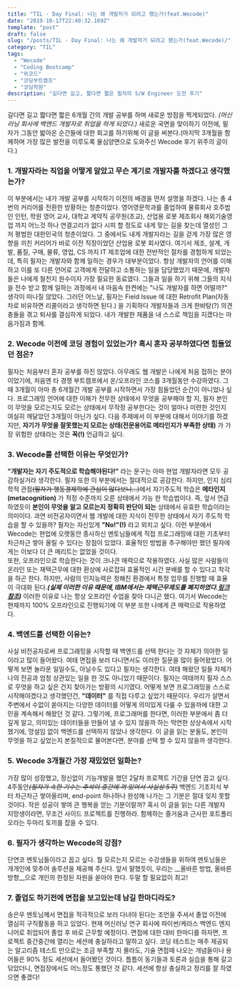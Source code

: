 ```yaml
---
title: "TIL - Day Final: 나는 왜 개발자가 되려고 했는가(feat.Wecode)"
date: "2019-10-17T22:40:32.169Z"
template: "post"
draft: false
slug: "/posts/TIL - Day Final: 나는 왜 개발자가 되려고 했는가(feat.Wecode)/"
category: "TIL"
tags:
  - "Wecode"
  - "Coding Bootcamp"
  - "위코드"
  - "코딩부트캠프"
  - "코딩학원"
description: "길다면 길고, 짧다면 짧은 필자의 S/W Engineer 도전 후기"
---
```

길다면 길고 짧다면 짧은 6개월 간의 개발 공부를 하며 새로운 방점을 찍게되었다. *(머신러닝 회사에 백엔드 개발자로 취업을 하게 되었다.)* 새로운 국면을 맞이하기 이전에, 필자가 그동안 밟아온 순간들에 대한 회고를 하기위해 이 글을 써본다.(마지막 3개월을 함께하며 가장 많은 발전을 이루도록 물심양면으로 도와주신 Wecode 후기 위주의 글이다.)

### 1. 개발자라는 직업을 어떻게 알았고 무슨 계기로 개발자를 하겠다고 생각했는가?
이 부분에서는 내가 개발 공부를 시작하기 이전의 배경을 먼저 설명을 하겠다. 나는 총 4번의 커리어를 전환한 방황하는 청춘이었다. 영어영문학과를 졸업하여 물류회사 호주법인 인턴, 학원 영어 교사, 대학교 계약직 공무원(조교), 산업용 로봇 제조회사 해외기술영업 까지 어느것 하나 연결고리가 없다 시피 할 정도로 내게 맞는 길을 찾는데 열성인 그저 평범한 대한민국의 청춘이었다. 그 중에서도 내게 개발자라는 길을 걷게 가장 많은 영향을 끼친 커리어가 바로 이전 직장이었던 산업용 로봇 회사였다. 여기서 제조, 설계, 개발, 품질, 구매, 물류, 영업, CS 까지 IT 제조업에 대한 전반적인 절차를 경험하게 되었는데, 특히 필자는 개발자와 함께 일하는 경우가 대부분이었다. 항상 개발자의 언어를 이해하고 이를 또 다른 언어로 고객에게 전달하고 소통하는 일을 담당했었기 때문에, 개발자들은 나에게 철천지 원수이자 가장 필요한 동료였다. 그들과 일을 하기 위해 그들의 지식을 전수 받고 함께 일하는 과정에서 내 마음속 한켠에는 "나도 개발자를 하면 어떨까?" 생각이 떠나질 않았다. 그러던 어느날, 필자는 Field Issue 에 대한 Retrofit Plan(자동차로 비유하면 리콜이라고 생각하면 된다.) 을 기획하다 개발자들과 크게 한바탕(?) 의견 충돌을 겪고 퇴사를 결심하게 되었다. 내가 개발한 제품을 내 스스로 책임을 지겠다는 마음가짐과 함께.

### 2. Wecode 이전에 코딩 경험이 있었는가? 혹시 혼자 공부하였다면 힘들었던 점은?
필자는 처음부터 혼자 공부를 하진 않았다. 아무래도 웹 개발은 나에게 처음 접하는 분야이었기에, 처음엔 타 경쟁 부트캠프에서 온/오프라인 코스를 3개월동안 수강하였다. 그 때 3개월이 아마 총 6개월간 개발 공부를 시작하면서 가장 힘들었던 순간이 아니었나 싶다. 프로그래밍 언어에 대한 이해가 전무한 상태에서 무엇을 공부해야 할 지, 필자 본인이 무엇을 모르는지도 모르는 상태에서 무작정 공부한다는 것이 얼마나 미련한 것인지 여실히 깨달았던 3개월이 아닌가 싶다. 다음 주제에서 이 부분에 대해서 이야기를 하겠지만, __자기가 무엇을 잘못했는지 모르는 상태(전문용어로 메타인지가 부족한 상태)__ 가 가장 위험한 상태라는 것은 __꼭(!)__ 언급하고 싶다.

### 3. Wecode를 선택한 이유는 무엇인가?
__"개발자는 자기 주도적으로 학습해야된다!"__ 라는 문구는 아마 현업 개발자라면 모두 공감하실거라 생각한다. 필자 또한 이 부분에서는 절대적으로 공감한다. 하지만, 인지 심리학적 관점~~(필자가 행동경제학에 관심이 많다보니...)~~에서 자기주도적 학습은 __메타인지(metacognition)__ 가 적정 수준까지 오른 상태에서 가능 한 학습법이다. 즉, 앞서 언급하였듯이 __본인이 무엇을 알고 모르는지 정확히 판단이 되는__ 상태에서 유효한 학습이라는 의미이다. 과연 비전공자이면서 웹 개발에 대한 지식이 전무한 상태에서 자기 주도적 학습을 할 수 있을까? 필자는 자신있게 __"No!"(!)__ 라고 외치고 싶다. 이런 부분에서 Wecode는 현업에 오랫동안 종사하신 멘토님들에게 직접 프로그래밍에 대한 기초부터 차근차근 쌓아 올릴 수 있다는 장점이 있었다. 효율적인 방법을 추구해야만 했던 필자에게는 이보다 더 큰 메리트는 없었을 것이다.</br>
또한, 오프라인으로 학습한다는 것이 크나큰 매력으로 작용하였다. 사실 많은 사람들이 온라인 또는 재택근무에 대한 환상에 사로잡혀 효율적인 시간 분배를 할 수 있다고 착각을 하곤 한다. 하지만, 사람의 인지능력은 정해진 환경에서 특정 업무를 진행할 때 효율이 극대화 된다.__*(실제 이러한 이유 때문에, IBM에서는 재택근무제도를 폐지하였다.[링크 참조](https://news.joins.com/article/21612591))*__ 이러한 이유로 나는 항상 오프라인 수업을 찾아 다니곤 했다. 여기서 Wecode는 현재까지 100% 오프라인으로 진행되기에 이 부분 또한 나에게 큰 매력으로 작용하였다.

### 4. 백엔드를 선택한 이유는?
사실 비전공자로써 프로그래밍을 시작할 때 백엔드를 선택 한다는 것 자체가 의아한 일이라고 많이 들어왔다. 여태 면접을 보러 다니면서도 이러한 질문을 많이 들어왔었다. 어떻게 보면 놀라운 일일수도, 아닐수도 있다고 필자는 생각한다. 여태 해왔던 일들 자체가 나의 전공과 엄청 상관있는 일을 한 것도 아니었기 때문이다. 필자는 여태까지 필자 스스로 무엇을 하고 싶은 건지 찾아가는 방황의 시기였다. 어떻게 보면 프로그래밍을 스스로 시작해야겠다고 생각했던건, __"데이터"__ 를 직접 다루고 싶었기 때문이다. 우리가 살면서 주변에서 수없이 쏟아지는 다양한 데이터를 어떻게 의미있게 다룰 수 있을까에 대한 고민을 계속해서 해왔던 것 같다. 그렇기에, 프로그래머를 한다면, 이러한 부분에서 좀 더 깊게 알고, 의미있는 데이터들을 만들어 낼 수 있지 않을까 하는 막연한 상상속에서 시작했기에, 망설임 없이 백엔드를 선택하지 않았나 생각한다. 이 글을 읽는 분들도, 본인이 무엇을 하고 싶었는지 본질적으로 물어본다면, 분야를 선택 할 수 있지 않을까 생각한다.

### 5. Wecode 3개월간 가장 재밌었던 일화는?
가장 많이 성장했고, 정신없이 기능개발을 했던 2달차 프로젝트 기간을 단연 꼽고 싶다. 4주동안~~*(필자가 속한 기수는 추석이 중간에 껴 있어서 사실상 5주)*~~ 백엔드 기초지식 부터 차근차근 쌓아올리며, end-point 하나하나 완성해 나가는 그 기분은 절대 잊지 못할 것이다. 작은 성공이 쌓여 큰 행복을 얻는 기분이랄까? 혹시 이 글을 읽는 다른 개발자 지망생이라면, 무조건 사이드 프로젝트를 진행하라. 함께하는 즐거움과 근사한 포트폴리오라는 두마리 토끼를 잡을 수 있다.

### 6. 필자가 생각하는 Wecode의 강점?
단연코 멘토님들이라고 꼽고 싶다. 뭘 모르는지 모르는 수강생들을 위하여 멘토님들은 개개인에 맞추어 솔루션을 제공해 주신다. 앞서 말했듯이, 우리는 __올바른 방법, 올바른 방향__으로 개인의 한정된 자원을 쏟아야 한다. 두말 할 필요없이 최고!

### 7. 졸업도 하기전에 면접을 보고있는데 남길 한마디라도?
송은우 멘토님께서 면접을 적극적으로 보러 다녀야 된다는 조언을 주셔서 졸업 이전에 열심히 구직활동을 하고 있었다. 현재 머신러닝 연구 회사에 파이썬/케라스 백엔드 엔지니어로 취업되어 졸업 후 바로 근무할 예정이다. 면접에 대한 대비 한마디를 하자면, 프로젝트 중간중간에 열리는 세션에 충실하라고 말하고 싶다. 코딩 테스트는 매주 제공되는 알고리즘 테스트 만으로는 조금 부족할 지 몰라도, 기술 면접때 나오는 개념들이나 용어들은 90% 정도 세션에서 들어봤던 것이다. 틈틈이 동기들과 토론과 실습을 통해 갈고 닦았더니, 면접장에서도 어느정도 통했던 것 같다. 세션에 항상 충실하고 정리를 잘 하였으면 좋겠다!